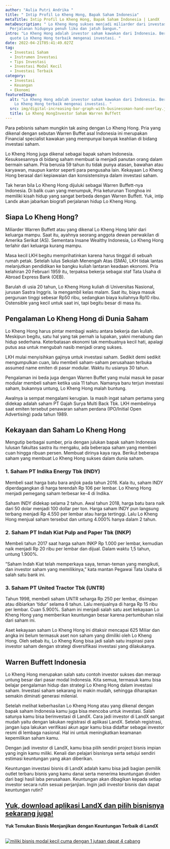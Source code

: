```yaml
---
author: "Aulia Putri Andrika "
title: " Intip Profil Lo Kheng Hong, Bapak Saham Indonesia"
metaTitle: Intip Profil Lo Kheng Hong, Bapak Saham Indonesia | LandX
metaDescription: " Lo Kheng Hong sukses menjadi miliarder dari investasi saham.
  Perjalanan hidupnya penuh liku dan jatuh bangun."
intro: "Lo Kheng Hong adalah investor saham kawakan dari Indonesia. Berikut
  quote Lo Kheng Hong terbaik mengenai investasi. "
date: 2022-04-21T05:41:49.027Z
tag:
  - Investasi Saham
  - Instrumen Investasi
  - Tips Investasi
  - Investasi Modal Kecil
  - Investasi Terbaik
category:
  - Investasi
  - Keuangan
  - Ekonomi
featuredImage:
  alt: "Lo Kheng Hong adalah investor saham kawakan dari Indonesia. Berikut quote
    Lo Kheng Hong terbaik mengenai investasi. "
  src: img/digital-increasing-bar-graph-with-businessman-hand-overlay.jpg
  title: Lo Kheng HongInvestor Saham Warren Buffett
---
```

Para pebisnis saham mungkin tak asing dengan Lo Kheng Hong. Pria yang dikenal dengan sebutan Warren Buffet asal Indonesia ini merupakan Financial specialist kawakan yang mempunyai banyak keahlian di bidang investasi saham.

Lo Kheng Hong juga dikenal sebagai bapak saham Indonesia. Kesuksesannya di bidang saham membuat ia menjadi panutan orang dalam bermain saham. Pria berusia 59 tahun itu tidak punya atasan, bawahan atau karyawan, maupun kantor seperti para pengusaha lain. Kekayaan Lo Kheng Hong berasal dari kepiawaian dan konsistensinya dalam investasi saham.

Tak heran bila Lo Kheng Hong dijuluki sebagai Warren Buffett-nya Indonesia. Di balik cuan yang menumpuk, Pria keturunan Tionghoa ini memiliki kisah hidup yang sangat berbeda dengan Warren Buffett. Yuk, intip Landx akan jabarkan biografi perjalanan hidup Lo Kheng Hong.

## Siapa Lo Kheng Hong?

Miliarder Warren Buffett atau yang dikenal Lo Kheng Hong lahir dari keluarga mampu. Saat itu, ayahnya seorang anggota dewan perwakilan di Amerika Serikat (AS). Sementara Insane Wealthy Indonesia, Lo Kheng Hong terlahir dari keluarga kurang mampu. 

Masa kecil LKH begitu memprihatinkan karena harus tinggal di sebuah rumah petak. Setelah lulus Sekolah Menengah Atas (SMA), LKH tidak lantas melanjutkan pendidikan ke bangku kuliah lantaran keadaan ekonomi. Pria kelahiran 20 Februari 1959 itu, terpaksa bekerja sebagai staf Tata Usaha di Abroad Express Bank (OEB). 

Barulah di usia 20 tahun, Lo Kheng Hong kuliah di Universitas Nasional, jurusan Sastra Inggris. Ia mengambil kelas malam. Saat itu, biaya masuk perguruan tinggi sebesar Rp50 ribu, sedangkan biaya kuliahnya Rp10 ribu. Ostensible yang kecil untuk saat ini, tapi begitu besar di masa itu.

## Pengalaman Lo Kheng Hong di Dunia Saham 

Lo Kheng Hong harus pintar membagi waktu antara bekerja dan kuliah. Meskipun begitu, satu hal yang tak pernah ia lupakan, yakni menabung dan hidup sederhana. Keterbatasan ekonomi tak membuatnya kecil hati, apalagi putus asa untuk mengubah nasib menjadi orang sukses. 

LKH mulai menyisihkan gajinya untuk investasi saham. Sedikit demi sedikit mengumpulkan cuan, lalu membeli saham-saham perusahaan terbuka assumed name emiten di pasar modular. Waktu itu usianya 30 tahun. 

Pengalaman ini beda juga dengan Warren Buffet yang mulai masuk ke pasar modular membeli saham ketika usia 11 tahun. Namanya baru terjun investasi saham, bukannya untung, Lo Kheng Hong malah buntung. 

Awalnya ia sempat mengalami kerugian. Ia masih ingat saham pertama yang didekap adalah saham PT Gajah Surya Multi Back Tbk. LKH membelinya saat emiten tersebut penawaran saham perdana (IPO/Initial Open Advertising) pada tahun 1989.

## Kekayaan dan Saham Lo Kheng Hong 

Mengutip berbagai sumber, pria dengan julukan bapak saham Indonesia  lulusan fakultas sastra itu mengaku, ada beberapa saham yang memberi cuan hingga ribuan persen. Membuat dirinya kaya raya. Berikut beberapa saham yang membuat Lo Kheng Hong sukses dalam dunia saham. 

### 1. Saham PT Indika Energy Tbk (INDY)

Membeli saat harga batu bara anjlok pada tahun 2016. Kala itu, saham INDY diperdagangkan di harga terendah Rp 106 per lembar. Lo Kheng Hong menjadi pemegang saham terbesar ke-4 di Indika.

Saham INDY didekap selama 2 tahun. Awal tahun 2018, harga batu bara naik dari 50 dolar menjadi 100 dollar per ton. Harga saham INDY pun langsung terbang menjadi Rp 4.550 per lembar atau harga tertinggi. Lalu Lo Kheng Hong menjual saham tersebut dan untung 4.000% hanya dalam 2 tahun.

### 2. Saham PT Indah Kiat Pulp and Paper Tbk (INKP)

Membeli tahun 2017 saat harga saham INKP Rp 1.000 per lembar, kemudian naik menjadi Rp 20 ribu per lembar dan dijual. Dalam waktu 1,5 tahun, untung 1.900%.

“Saham Indah Kiat telah memperkaya saya, teman-teman yang mengikuti, dan investor saham yang memilikinya,” kata mantan Pegawai Tata Usaha di salah satu bank ini.

### 3. Saham PT United Tractor Tbk (UNTR)

Tahun 1998, membeli saham UNTR seharga Rp 250 per lembar, disimpan atau dibiarkan ‘tidur’ selama 6 tahun. Lalu menjualnya di harga Rp 15 ribu per lembar. Cuan 5.900%. Saham ini menjadi salah satu aset kekayaan Lo Kheng Hong yang memberikan keuntungan besar karena pertumbuhan nilai dari saham ini. 

Aset kekayaan saham Lo Kheng Hong ini ditaksir mencapai 625 Miliar dan angka ini belum termasuk aset non saham yang dimiliki oleh Lo Kheng Hong. Oleh sebab itu, Lo Kheng Kong bisa jadi salah satu inspirasi para investor saham dengan strategi diversifikasi investasi yang dilakukanya.

## Warren Buffett Indonesia 

Lo Kheng Hong merupakan salah satu contoh investor sukses dan meraup untung besar dari pasar modal Indonesia. Kita semua, termasuk kamu bisa belajar pengalaman hidup dan strategi Lo Kheng Hong dalam investasi saham. Investasi saham sekarang ini makin mudah, sehingga diharapkan semakin diminati generasi milenial.

Setelah melihat keberhasilan Lo Kheng Hong atau yang dikenal dengan bapak saham Indonesia kamu juga bisa mencoba untuk investasi. Salah satunya kamu bisa berinvestasi di LandX. Cara jadi investor di LandX sangat mudah yaitu dengan lakukan registrasi di aplikasi LandX. Setelah registrasi, jangan lupa lakukan verifikasi akun agar kamu bisa didaftar sebagai investor resmi di lembaga nasional. Hal ini untuk meningkatkan keamanan kepemilikan saham kamu.

Dengan jadi investor di LandX, kamu bisa pilih sendiri project bisnis impian yang ingin kamu miliki. Kenali dan pelajari bisnisnya serta setujui sendiri estimasi keuntungan yang akan diberikan.

Keuntungan investasi bisnis di LandX adalah kamu bisa jadi bagian pemilik outlet terbaru bisnis yang kamu danai serta menerima keuntungan dividen dari bagi hasil laba perusahaan. Keuntungan akan dibagikan kepada setiap investor secara rutin sesuai perjanjian. Ingin jadi investor bisnis dan dapat keuntungan rutin?

## [Yuk, download aplikasi LandX dan pilih bisnisnya sekarang juga!](https://app.landx.id/?utm_source=Organic+Page&utm_medium=Content+Blog&utm_campaign=BlogLandX&utm_id=Blog)

**Yuk Temukan Bisnis Menjanjikan dengan Keuntungan Terbaik di LandX**

<!--StartFragment-->

[\
![miliki bisnis modal kecil cuma dengan 1 jutaan dapat 4 cabang ](https://accountgram-production.sfo2.cdn.digitaloceanspaces.com/landx_ghost/2021/11/jadi-owner-bisnis-hanya-1-jutaan-dengan-cuan-yang-sangat-menjanjikan.png)](https://app.landx.id/?utm_source=Organic+Page&utm_medium=Content+Blog&utm_campaign=BlogLandX&utm_id=Blog)